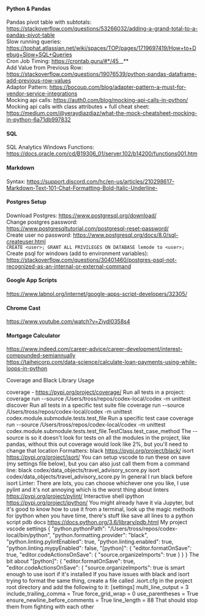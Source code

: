 #### Python & Pandas
Pandas pivot table with subtotals: https://stackoverflow.com/questions/53266032/adding-a-grand-total-to-a-pandas-pivot-table <br>
Slow running queries: https://tophat.atlassian.net/wiki/spaces/TOP/pages/1719697419/How+to+Debug+Slow+SQL+Queries <br>
Cron Job Timing: https://crontab.guru/#*/45_*_*_*_* <br>
Add Value from Previous Row: https://stackoverflow.com/questions/19076539/python-pandas-dataframe-add-previous-row-values <br>
Adaptor Pattern: https://bocoup.com/blog/adapter-pattern-a-must-for-vendor-service-integrations <br>
Mocking api calls: https://auth0.com/blog/mocking-api-calls-in-python/ <br>
Mocking api calls with class attributes + full cheat sheet: https://medium.com/@yeraydiazdiaz/what-the-mock-cheatsheet-mocking-in-python-6a71db997832 <br>

#### SQL
SQL Analytics Windows Functions: https://docs.oracle.com/cd/B19306_01/server.102/b14200/functions001.htm <br>

#### Markdown
Syntax: https://support.discord.com/hc/en-us/articles/210298617-Markdown-Text-101-Chat-Formatting-Bold-Italic-Underline-  

#### Postgres Setup
Download Postgres: https://www.postgresql.org/download/ <br>
Change postgres password: https://www.postgresqltutorial.com/postgresql-reset-password/ <br>
Create user no password: https://www.postgresql.org/docs/8.0/sql-createuser.html <br>
```CREATE <user>; GRANT ALL PRIVILEGES ON DATABASE lemode to <user>;``` <br>
Create psql for windows (add to environment variables): https://stackoverflow.com/questions/30401460/postgres-psql-not-recognized-as-an-internal-or-external-command

#### Google App Scripts
https://www.labnol.org/internet/google-apps-script-developers/32305/ <br>

#### Chrome Cast
https://www.youtube.com/watch?v=ZiydI0358s4 <br>

#### Mortgage Calculator
https://www.indeed.com/career-advice/career-development/interest-compounded-semiannually <br>
https://taiheicorp.com/data-science/calculate-loan-payments-using-while-loops-in-python <br>

Coverage and Black Library Usage

coverage - https://pypi.org/project/coverage/
Run all tests in a project:
coverage run --source /Users/tross/repos/codex-local/codex -m unittest discover
Run all tests in a specific test suite file
coverage run --source /Users/tross/repos/codex-local/codex -m unittest codex.module.submodule.tests.test_file
Run a specific test case
coverage run --source /Users/tross/repos/codex-local/codex -m unittest codex.module.submodule.tests.test_file.TestClass.test_case_method
The --source is so it doesn't look for tests on all the modules in the project, like pandas, without this out coverage would look like 2%, but you'll need to change that location
Formatters:
black https://pypi.org/project/black/
isort https://pypi.org/project/isort/
You can setup vscode to run these on save (my settings file below), but you can also just call them from a command line:
black codex/data_objects/travel_advisory_score.py
isort codex/data_objects/travel_advisory_score.py
In general I run black before isort
Linter:
There are lots, you can choose whichever one you like, I use pylint and it's not annoying which is the worst thing about linters
https://pypi.org/project/pylint/
Interactive shell
ipython https://pypi.org/project/ipython/
You might already have it via Jupyter, but it's good to know how to use it from a terminal, look up the magic methods for ipython when you have time, there's stuff like save all lines to a python script
pdb docs https://docs.python.org/3.6/library/pdb.html
My project vscode settings
{
    "python.pythonPath": "/Users/tross/repos/codex-local/bin/python",
    "python.formatting.provider": "black",
    "python.linting.pylintEnabled": true,
    "python.linting.enabled": true,
    "python.linting.mypyEnabled": false,
    "[python]": {
        "editor.formatOnSave": true,
        "editor.codeActionsOnSave": {
            "source.organizeImports": true
        }
    }
}
The bit about
    "[python]": {
        "editor.formatOnSave": true,
        "editor.codeActionsOnSave": {
            "source.organizeImports": true
is smart enough to use isort if it's installed
If you have issues with black and isort trying to format the same thing, create a file called .isort.cfg in the project root directory and add the following to it:
[settings]
multi_line_output = 3
include_trailing_comma = True
force_grid_wrap = 0
use_parentheses = True
ensure_newline_before_comments = True
line_length = 88
That should stop them from fighting with each other
